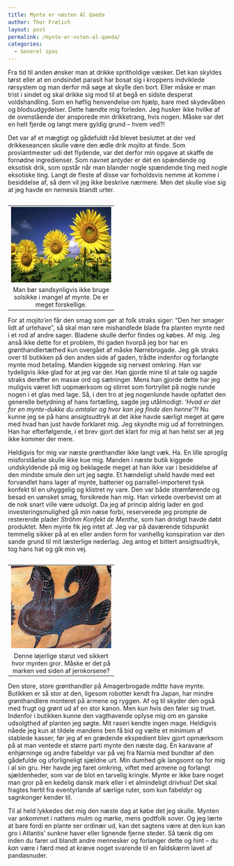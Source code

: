 ```yaml
---
title: Mynte er næsten Al Qaeda
author: Thor Frølich
layout: post
permalink: /mynte-er-nsten-al-qaeda/
categories:
  - Generel spas
---
```

Fra tid til anden ønsker man at drikke spritholdige væsker. Det kan skyldes tørst eller at en ondsindet parasit har bosat sig i kroppens indviklede rørsystem og man derfor må søge at skylle den bort. Eller måske er man trist i sindet og skal drikke sig mod til at begå en sidste desperat voldshandling. Som en høflig henvendelse om hjælp, bare med skydevåben og blodsudgydelser. Dette hændte mig forleden. Jeg husker ikke hvilke af de ovenstående der ansporede min drikketrang, hvis nogen. Måske var det en helt fjerde og langt mere gyldig grund – hvem ved?!

Det var af et mægtigt og gådefuldt råd blevet besluttet at der ved drikkeseancen skulle være den ædle drik *mojito* at finde. Som proviantmester udi det flydende, var det derfor min opgave at skaffe de fornødne ingredienser. Som navnet antyder er det en spændende og eksotisk drik, som opstår når man blander nogle spændende ting med nogle eksotiske ting. Langt de fleste af disse var forholdsvis nemme at komme i besiddelse af, så dem vil jeg ikke beskrive nærmere. Men det skulle vise sig at jeg havde en nemesis blandt urter.

<table style="float: right;">
  <tr>
    <td>
      <img src="/images/solsikke_01.jpg" alt="Det er den forkerte plante!!" />
    </td>
  </tr>
  
  <tr>
    <td align="center" width="230">
      Man bør sandsynligvis ikke bruge solsikke i mangel af mynte. De er meget forskellige.
    </td>
  </tr>
</table>

For at *mojito’en* får den smag som gør at folk straks siger: “Den her smager lidt af urtehave”, så skal man røre mishandlede blade fra planten mynte ned i et rod af andre sager. Bladene skulle derfor findes og købes. Af mig. Jeg anså ikke dette for et problem, thi gaden hvorpå jeg bor har en grønthandlertæthed kun overgået af måske Nørrebrogade. Jeg gik straks over til butikken på den anden side af gaden, trådte indenfor og forlangte mynte mod betaling. Manden kiggede sig nervøst omkring. Han var tydeligvis ikke glad for at jeg var der. Han gjorde mine til at tale og sagde straks derefter en masse ord og sætninger. Mens han gjorde dette har jeg muligvis været lidt uopmærksom og stirret som fortryllet på nogle runde nogen i et glas med lage. Så, i den tro at jeg nogenlunde havde opfattet den generelle betydning af hans fortælling, sagde jeg utålmodigt: *‘Hvad er det for en mynte-dukke du omtaler og hvor kan jeg finde den henne’?!* Nu kunne jeg se på hans ansigtsudtryk at det ikke havde særligt meget at gøre med hvad han just havde forklaret mig. Jeg skyndte mig ud af forretningen. Han har efterfølgende, i et brev gjort det klart for mig at han helst ser at jeg ikke kommer der mere.

Heldigvis for mig var næste grønthandler ikke langt væk. Ha. En lille sproglig misforståelse skulle ikke kue mig. Manden i næste butik kiggede undskyldende på mig og beklagede meget at han ikke var i besiddelse af den mindste smule den urt jeg søgte. Et hændeligt uheld havde med eet forvandlet hans lager af mynte, batterier og parrallel-importeret tysk konfekt til en uhyggelig og klistret ny vare. Den var både strømførende og besad en uønsket smag, forsikrede han mig. Han virkede overbevist om at de nok snart ville være udsolgt. Da jeg af princip aldrig lader en god investeringsmulighed gå min næse forbi, reserverede jeg prompte de resterende plader *Ströhm Konfekt de Menthe*, som han dristigt havde døbt produktet. Men mynte fik jeg intet af. Jeg var på daværende tidspunkt temmelig sikker på at en eller anden form for vanhellig konspiration var den sande grund til mit læsterlige nederlag. Jeg antog et bittert ansigtsudtryk, tog hans hat og gik min vej.

<table style="float: left;">
  <tr>
    <td>
      <img src="/images/sfinx_01.jpg" alt="Mynten er lige derovre!" />
    </td>
  </tr>
  
  <tr>
    <td align="center" width="230">
      Denne løjerlige starut ved sikkert hvor mynten gror. Måske er det på marken ved siden af jernkorsene?
    </td>
  </tr>
</table>

Den store, store grønthandler på Amagerbrogade *måtte* have mynte. Butikken er så stor at den, ligesom robotter kendt fra Japan, har mindre grønthandlere monteret på armene og ryggen. Af og til skyder den også med frugt og grønt ud af en stor kanon. Men kun hvis den føler sig truet. Indenfor i butikken kunne den vagthavende oplyse mig om en ganske udsolgthed af planten jeg søgte. Mit raseri kendte ingen mage. Heldigvis nåede jeg kun at tildele mandens ben få bid og vælte et minimum af stablede kasser, før jeg af en grædende ekspedient blev gjort opmærksom på at man ventede et større parti mynte den næste dag. En karavane af enhjørninge og andre fabeldyr var på vej fra Narnia med bundter af den gådefulde og uforligneligt sjældne urt. Min dumhed gik langsomt op for mig i al sin gru. Her havde jeg faret omkring, viftet med armene og forlangt sjældenheder, som var de blot en tarvelig kringle. Mynte er ikke bare noget man gror på en kedelig dansk mark eller i et almindeligt drivhus! Det skal fragtes hertil fra eventyrlande af særlige ruter, som kun fabeldyr og sagnkonger kender til.

Til al held lykkedes det mig den næste dag at købe det jeg skulle. Mynten var ankommet i nattens mulm og mørke, mens godtfolk sover. Og jeg lærte at bare fordi en plante ser ordinær ud, kan det sagtens være at den kun kan gro i Atlantis’ sunkne haver eller lignende fjerne steder. Så tænk dig om inden du farer ud blandt andre mennesker og forlanger dette og hint – du *kan* være i færd med at kræve noget svarende til en faldskærm lavet af pandasnuder.